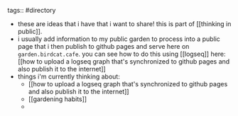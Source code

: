 tags:: #directory

- these are ideas that i have that i want to share! this is part of [[thinking in public]].
- i usually add information to my public garden to process into a public page that i then publish to github pages and serve here on `garden.birdcat.cafe`. you can see how to do this using [[logseq]] here: [[how to upload a logseq graph that's synchronized to github pages and also publish it to the internet]]
- things i'm currently thinking about:
	- [[how to upload a logseq graph that's synchronized to github pages and also publish it to the internet]]
	- [[gardening habits]]
	-
